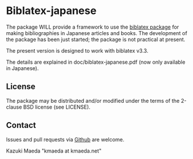 Biblatex-japanese
=================

The package WILL provide a framework to use the [biblatex package](https://github.com/plk/biblatex) for making bibliographies in Japanese articles and books.
The development of the package has been just started; the package is not practical at present.

The present version is designed to work with biblatex v3.3.

The details are explained in doc/biblatex-japanese.pdf (now only available in Japanese).

License
-------

The package may be distributed and/or modified under the terms of
the 2-clause BSD license (see LICENSE).

Contact
-------

Issues and pull requests via [Github](https://github.com/kmaed/biblatex-japanese) are welcome.

Kazuki Maeda "kmaeda at kmaeda.net"